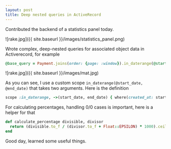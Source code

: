 ```yaml
---
layout: post
title: Deep nested queries in ActiveRecord
---
```

Contributed the backend of a statistics panel today.  

![rake.jpg]({{ site.baseurl }}/images/statistics_panel.png)

Wrote complex, deep-nested queries for associated object data in Activerecord, for example

```ruby
@base_query = Payment.joins(order: {page: :window}).in_daterange(@start_date, @end_date).where("windows.id = ?", window.id).where("provider = ?", @payment_system.provider)
```

![rake.jpg]({{ site.baseurl }}/images/mat.jpg)

As you can see, I use a custom scope `in_daterange(@start_date, @end_date)` that takes two arguments. Here is the definition

```ruby
scope :in_daterange, ->(start_date, end_date) { where(created_at: start_date.to_date.beginning_of_day..end_date.to_date.end_of_day) }
```

For calculating percentages, handling 0/0 cases is important, here is a helper for that

```ruby
def calculate_percentage divisible, divisor
  return (divisible.to_f / (divisor.to_f + Float::EPSILON) * 1000).ceil / 10.0
end
```

Good day, learned some useful things.
